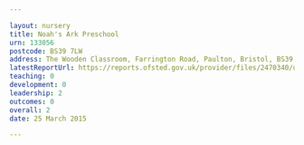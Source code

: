 ```yaml
---

layout: nursery
title: Noah's Ark Preschool
urn: 133056
postcode: BS39 7LW
address: The Wooden Classroom, Farrington Road, Paulton, Bristol, BS39 7LW
latestReportUrl: https://reports.ofsted.gov.uk/provider/files/2470340/urn/133056.pdf
teaching: 0
development: 0
leadership: 2
outcomes: 0
overall: 2
date: 25 March 2015

---
```

